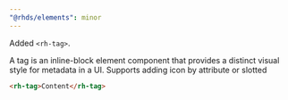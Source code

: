 ```yaml
---
"@rhds/elements": minor
---
```


Added `<rh-tag>`.

A tag is an inline-block element component that provides a distinct visual style for metadata in a UI.  Supports adding icon by attribute or slotted

```html
<rh-tag>Content</rh-tag>
```

